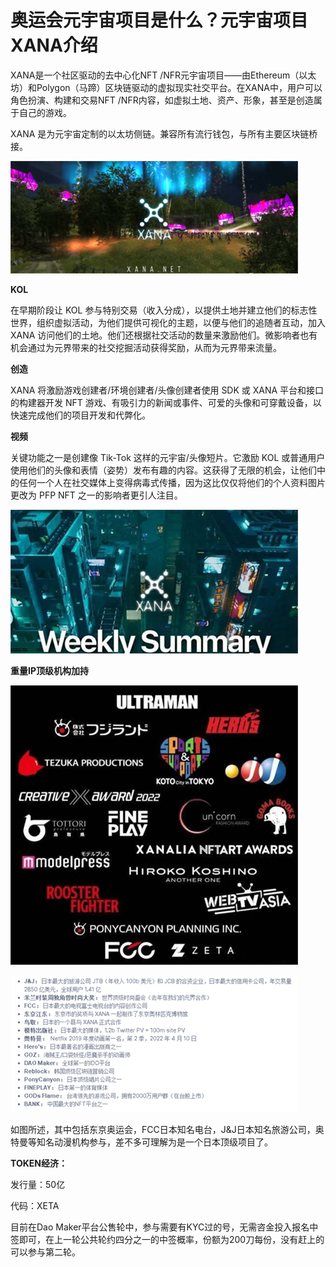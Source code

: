 # 奥运会元宇宙项目是什么？元宇宙项目XANA介绍


XANA是一个社区驱动的去中心化NFT /NFR元宇宙项目——由Ethereum（以太坊）和Polygon（马蹄）区块链驱动的虚拟现实社交平台。在XANA中，用户可以角色扮演、构建和交易NFT /NFR内容，如虚拟土地、资产、形象，甚至是创造属于自己的游戏。

XANA 是为元宇宙定制的以太坊侧链。兼容所有流行钱包，与所有主要区块链桥接。

![配图](20220711152921.png)

**KOL**

在早期阶段让 KOL 参与特别交易（收入分成），以提供土地并建立他们的标志性世界，组织虚拟活动，为他们提供可视化的主题，以便与他们的追随者互动，加入 XANA 访问他们的土地。他们还根据社交活动的数量来激励他们。微影响者也有机会通过为元界带来的社交挖掘活动获得奖励，从而为元界带来流量。

**创造**

XANA 将激励游戏创建者/环境创建者/头像创建者使用 SDK 或 XANA 平台和接口的构建器开发 NFT 游戏、有吸引力的新闻或事件、可爱的头像和可穿戴设备，以快速完成他们的项目开发和代弊化。

**视频**

关键功能之一是创建像 Tik-Tok 这样的元宇宙/头像短片。它激励 KOL 或普通用户使用他们的头像和表情（姿势）发布有趣的内容。这获得了无限的机会，让他们中的任何一个人在社交媒体上变得病毒式传播，因为这比仅仅将他们的个人资料图片更改为 PFP NFT 之一的影响者更引人注目。

![配图](20220711152938.png)

**重量IP顶级机构加持**

![配图](20220711153003.png)

![配图](6686e61bfe994973bb219e45403a6c52.png)

如图所述，其中包括东京奥运会，FCC日本知名电台，J&J日本知名旅游公司，奥特曼等知名动漫机构参与，差不多可理解为是一个日本顶级项目了。

**TOKEN经济：**

发行量：50亿

代码：XETA

目前在Dao Maker平台公售轮中，参与需要有KYC过的号，无需咨金投入报名中签即可，在上一轮公共轮约四分之一的中签概率，份额为200刀每份，没有赶上的可以参与第二轮。

